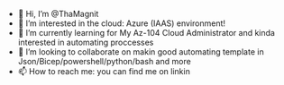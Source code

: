 - 👋 Hi, I’m @ThaMagnit
- 👀 I’m interested in the cloud: Azure (IAAS) environment!
- 🌱 I’m currently learning for My Az-104 Cloud Administrator and kinda interested in automating proccesses 
- 💞️ I’m looking to collaborate on makin good automating template in Json/Bicep/powershell/python/bash and more
- 📫 How to reach me: you can find me on linkin

<!---
ThaMagnit/ThaMagnit is a ✨ special ✨ repository because its `README.md` (this file) appears on your GitHub profile.
You can click the Preview link to take a look at your changes.
--->

